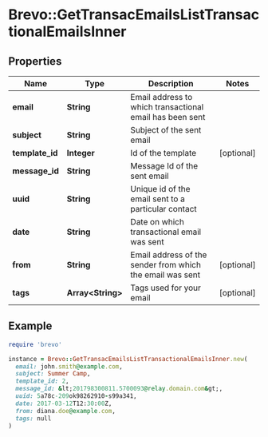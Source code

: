 # Brevo::GetTransacEmailsListTransactionalEmailsInner

## Properties

| Name | Type | Description | Notes |
| ---- | ---- | ----------- | ----- |
| **email** | **String** | Email address to which transactional email has been sent |  |
| **subject** | **String** | Subject of the sent email |  |
| **template_id** | **Integer** | Id of the template | [optional] |
| **message_id** | **String** | Message Id of the sent email |  |
| **uuid** | **String** | Unique id of the email sent to a particular contact |  |
| **date** | **String** | Date on which transactional email was sent |  |
| **from** | **String** | Email address of the sender from which the email was sent | [optional] |
| **tags** | **Array&lt;String&gt;** | Tags used for your email | [optional] |

## Example

```ruby
require 'brevo'

instance = Brevo::GetTransacEmailsListTransactionalEmailsInner.new(
  email: john.smith@example.com,
  subject: Summer Camp,
  template_id: 2,
  message_id: &lt;201798300811.5700093@relay.domain.com&gt;,
  uuid: 5a78c-209ok98262910-s99a341,
  date: 2017-03-12T12:30:00Z,
  from: diana.doe@example.com,
  tags: null
)
```

